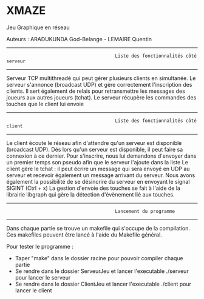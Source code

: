 # XMAZE
Jeu Graphique en réseau

Auteurs : ARADUKUNDA God-Belange - LEMAIRE Quentin

*********************************************************************************************************************************
                                            Liste des fonctionnalités côté serveur
*********************************************************************************************************************************

Serveur TCP multithreadé qui peut gérer plusieurs clients en simultanée.
Le serveur s'annonce (broadcast UDP) et gère correctement l'inscription des clients.
Il sert également de relais pour retransmettre les messages des joueurs aux autres joueurs (tchat).
Le serveur récupère les commandes des touches que le client lui envoie

*********************************************************************************************************************************
                                            Liste des fonctionnalités côté client
*********************************************************************************************************************************

Le client écoute le réseau afin d'attendre qu'un serveur est disponible (broadcast UDP).
Dés lors qu'un serveur est disponible, il peut faire sa connexion à ce dernier.
Pour s'inscrire, nous lui demandons d'envoyer dans un premier temps son pseudo afin que le serveur l'ajoute dans la liste
Le client gère le tchat : il peut écrire un message qui sera envoyé en UDP au serveur et recevoir également un message arrivant
du serveur.
Nous avons également la possibilité de se désincrire du serveur en envoyant le signal SIGINT (Ctrl + x)
La gestion d'envoie des touches se fait à l'aide de la librairie libgraph qui gère la détection d'évènement lié aux touches.

*********************************************************************************************************************************
                                            Lancement du programme
*********************************************************************************************************************************

Dans chaque partie se trouve un makefile qui s'occupe de la compilation. 
Ces makefiles peuvent être lancé à l'aide du Makefile général.

Pour tester le programme :
 - Taper "make" dans le dossier racine pour pouvoir compiler chaque partie
 - Se rendre dans le dossier ServeurJeu et lancer l'executable ./serveur pour lancer le serveur
 - Se rendre dans le dossier ClientJeu et lancer l'executable ./client pour lancer le client